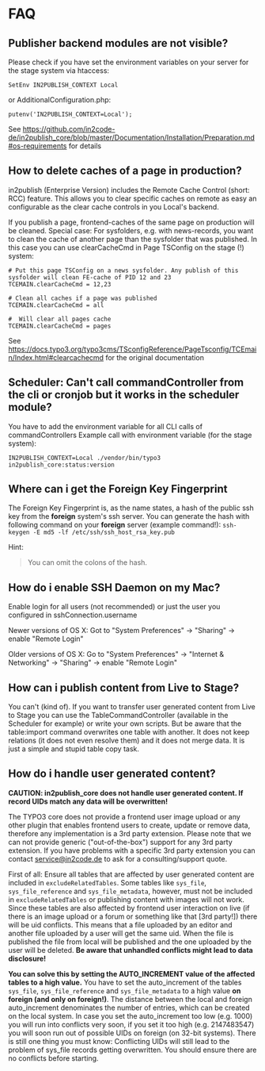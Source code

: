 # FAQ

## Publisher backend modules are not visible?

Please check if you have set the environment variables on your server for the stage system via htaccess:

```SHELL SCRIPT
SetEnv IN2PUBLISH_CONTEXT Local
```

or AdditionalConfiguration.php:

```SHELL SCRIPT
putenv('IN2PUBLISH_CONTEXT=Local');
```

See https://github.com/in2code-de/in2publish_core/blob/master/Documentation/Installation/Preparation.md#os-requirements
for details

## How to delete caches of a page in production?

in2publish (Enterprise Version) includes the Remote Cache Control (short: RCC) feature.
This allows you to clear specific caches on remote as easy an configurable as the clear cache controls in you Local's
backend.

If you publish a page, frontend-caches of the same page on production will be cleaned.
Special case: For sysfolders, e.g. with news-records, you want to clean the cache of another page than the sysfolder
that was published. In this case you can use clearCacheCmd in Page TSConfig on the stage (!) system:

    # Put this page TSConfig on a news sysfolder. Any publish of this sysfolder will clean FE-cache of PID 12 and 23
    TCEMAIN.clearCacheCmd = 12,23

    # Clean all caches if a page was published
    TCEMAIN.clearCacheCmd = all

    #  Will clear all pages cache
    TCEMAIN.clearCacheCmd = pages

See https://docs.typo3.org/typo3cms/TSconfigReference/PageTsconfig/TCEmain/Index.html#clearcachecmd for the original
documentation

## Scheduler: Can't call commandController from the cli or cronjob but it works in the scheduler module?

You have to add the environment variable for all CLI calls of commandControllers
Example call with environment variable (for the stage system):

    IN2PUBLISH_CONTEXT=Local ./vendor/bin/typo3 in2publish_core:status:version

## Where can i get the Foreign Key Fingerprint

The Foreign Key Fingerprint is, as the name states, a hash of the public ssh key from the **foreign** system's ssh
server.
You can generate the hash with following command on your **foreign** server (example
command!): `ssh-keygen -E md5 -lf /etc/ssh/ssh_host_rsa_key.pub`

Hint:

> You can omit the colons of the hash.

## How do i enable SSH Daemon on my Mac?

Enable login for all users (not recommended) or just the user you configured in sshConnection.username

Newer versions of OS X:
Got to "System Preferences" -> "Sharing" -> enable "Remote Login"

Older versions of OS X:
Go to "System Preferences" -> "Internet & Networking" -> "Sharing" -> enable "Remote Login"

## How can i publish content from Live to Stage?

You can't (kind of).
If you want to transfer user generated content from Live to Stage you can use the TableCommandController (available in
the Scheduler for example) or write your own scripts.
But be aware that the table:import command overwrites one table with another. It does not keep relations (it does not
even resolve them) and it does not merge data. It is just a simple and stupid table copy task.

## How do i handle user generated content?

**CAUTION: in2publish_core does not handle user generated content. If record UIDs match any data will be overwritten!**

The TYPO3 core does not provide a frontend user image upload or any other plugin that enables frontend users to create,
update or remove data, therefore any implementation is a 3rd party extension.
Please note that we can not provide generic ("out-of-the-box") support for any 3rd party extension.
If you have problems with a specific 3rd party extension you can contact [service@in2code.de](mailto:service@in2code.de)
to ask for a consulting/support quote.

First of all: Ensure all tables that are affected by user generated content are included in `excludeRelatedTables`.
Some tables like `sys_file`, `sys_file_reference` and `sys_file_metadata`, however, must not be included
in `excludeRelatedTables` or publishing content with images will not work.
Since these tables are also affected by frontend user interaction on live (if there is an image upload or a forum or
something like that [3rd party!]) there will be uid conflicts. This means that a file uploaded by an editor and another
file uploaded by a user will get the same uid. When the file is published the file from local will be published and the
one uploaded by the user will be deleted.
**Be aware that unhandled conflicts might lead to data disclosure!**

**You can solve this by setting the AUTO_INCREMENT value of the affected tables to a high value.**
You have to set the auto_increment of the tables `sys_file`, `sys_file_reference` and `sys_file_metadata` to a high
value **on foreign (and only on foreign!)**. The distance between the local and foreign auto_increment denominates the
number of entries, which can be created on the local system. In case you set the auto_increment too low (e.g. 1000) you
will run into conflicts very soon, if you set it too high (e.g. 2147483547) you will soon run out of possible UIDs on
foreign (on 32-bit systems). There is still one thing you must know: Conflicting UIDs will still lead to the problem of
sys_file records getting overwritten. You should ensure there are no conflicts before starting.
